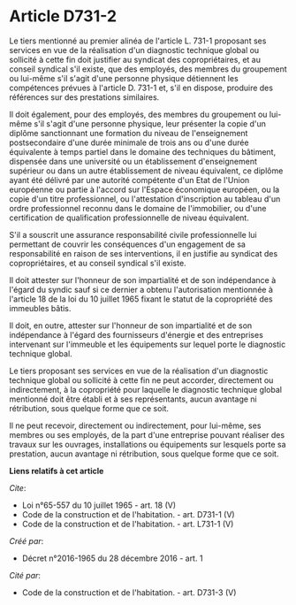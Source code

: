 # Article D731-2

Le tiers mentionné au premier alinéa de l'article L. 731-1 proposant ses services en vue de la réalisation d'un diagnostic
technique global ou sollicité à cette fin doit justifier au syndicat des copropriétaires, et au conseil syndical s'il existe,
que des employés, des membres du groupement ou lui-même s'il s'agit d'une personne physique détiennent les compétences
prévues à l'article D. 731-1 et, s'il en dispose, produire des références sur des prestations similaires. 

Il doit également, pour des employés, des membres du groupement ou lui-même s'il s'agit d'une personne physique, leur
présenter la copie d'un diplôme sanctionnant une formation du niveau de l'enseignement postsecondaire d'une durée minimale de
trois ans ou d'une durée équivalente à temps partiel dans le domaine des techniques du bâtiment, dispensée dans une
université ou un établissement d'enseignement supérieur ou dans un autre établissement de niveau équivalent, ce diplôme ayant
été délivré par une autorité compétente d'un Etat de l'Union européenne ou partie à l'accord sur l'Espace économique
européen, ou la copie d'un titre professionnel, ou l'attestation d'inscription au tableau d'un ordre professionnel reconnu
dans le domaine de l'immobilier, ou d'une certification de qualification professionnelle de niveau équivalent. 

S'il a souscrit une assurance responsabilité civile professionnelle lui permettant de couvrir les conséquences d'un
engagement de sa responsabilité en raison de ses interventions, il en justifie au syndicat des copropriétaires, et au conseil
syndical s'il existe. 

Il doit attester sur l'honneur de son impartialité et de son indépendance à l'égard du syndic sauf si ce dernier a obtenu
l'autorisation mentionnée à l'article 18 de la loi du 10 juillet 1965 fixant le statut de la copropriété des immeubles
bâtis. 

Il doit, en outre, attester sur l'honneur de son impartialité et de son indépendance à l'égard des fournisseurs d'énergie et
des entreprises intervenant sur l'immeuble et les équipements sur lequel porte le diagnostic technique global. 

Le tiers proposant ses services en vue de la réalisation d'un diagnostic technique global ou sollicité à cette fin ne peut
accorder, directement ou indirectement, à la copropriété pour laquelle le diagnostic technique global mentionné doit être
établi et à ses représentants, aucun avantage ni rétribution, sous quelque forme que ce soit. 

Il ne peut recevoir, directement ou indirectement, pour lui-même, ses membres ou ses employés, de la part d'une entreprise
pouvant réaliser des travaux sur les ouvrages, installations ou équipements sur lesquels porte sa prestation, aucun avantage
ni rétribution, sous quelque forme que ce soit.

**Liens relatifs à cet article**

_Cite_:

  - Loi n°65-557 du 10 juillet 1965 - art. 18 (V)
  - Code de la construction et de l'habitation. - art. D731-1 (V)
  - Code de la construction et de l'habitation. - art. L731-1 (V)

_Créé par_:

  - Décret n°2016-1965 du 28 décembre 2016 - art. 1

_Cité par_:

  - Code de la construction et de l'habitation. - art. D731-3 (V)
